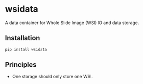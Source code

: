 # wsidata

A data container for Whole Slide Image (WSI) IO and data storage.

## Installation

```bash
pip install wsidata
```

## Principles

- One storage should only store one WSI.